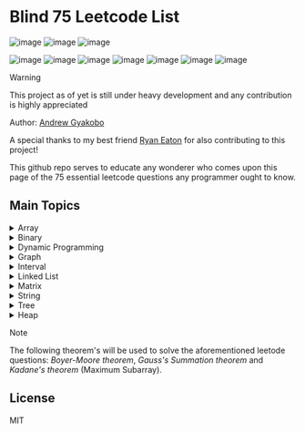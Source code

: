 # Blind 75 Leetcode List

![image](https://img.shields.io/badge/-LeetCode-FFA116?style=for-the-badge&logo=LeetCode&logoColor=black)
![image](https://img.shields.io/badge/-Hackerrank-2EC866?style=for-the-badge&logo=HackerRank&logoColor=white)
![image](https://img.shields.io/badge/LinkedIn-0077B5?style=for-the-badge&logo=linkedin&logoColor=white)

![image](https://img.shields.io/badge/C-00599C?style=for-the-badge&logo=c&logoColor=white)
![image](https://img.shields.io/badge/C%2B%2B-00599C?style=for-the-badge&logo=c%2B%2B&logoColor=white)
![image](https://img.shields.io/badge/Python-FFD43B?style=for-the-badge&logo=python&logoColor=blue)
![image](https://img.shields.io/badge/C%23-239120?style=for-the-badge&logo=csharp&logoColor=white)
![image](https://img.shields.io/badge/JavaScript-323330?style=for-the-badge&logo=javascript&logoColor=F7DF1E)
![image](https://img.shields.io/badge/Shell_Script-121011?style=for-the-badge&logo=gnu-bash&logoColor=white)
![image](https://img.shields.io/badge/windows%20terminal-4D4D4D?style=for-the-badge&logo=windows%20terminal&logoColor=white)

>[!WARNING]
>This project as of yet is still under heavy development and any contribution is highly appreciated

Author: [Andrew Gyakobo](https://github.com/Gyakobo)

A special thanks to my best friend [Ryan Eaton](https://github.com/R2bEEaton) for also contributing to this project!

This github repo serves to educate any wonderer who comes upon this page of the 75 essential leetcode questions any programmer ought to know. 

## Main Topics

<details>
<summary>Array</summary>
<ul>
    <li>Two Sum - hashmap</li>
    <li>Best Time to Buy and Sell Stock - sliding window ⭐</li>
    <li>Contains Duplicate - set / array ⭐</li>
    <li>Product of Array Except Self - arithmetic ⭐</li>
    <li>Maximum Subarray - Kadane's theorem ⭐</li>
    <li>Maximum Product Subarray - dynamic programming ⭐</li>
    <li>Find Minimum in Rotated Sorted Array - binary search ⭐</li>
    <li>Search in Rotated Sorted Array</li>
    <li>3 Sum - 3 pointers?</li>
    <li>Container With Most Water</li>
</ul>
</details>

<details>
    <summary>Binary</summary>
    <ul>
        <li>Sum of Two Integers</li>
        <li>Number of 1 Bits</li>
        <li>Counting Bits</li>
        <li>Missing Number - Gauss Summation ⭐</li>
        <li>Reverse Bits</li>
    </ul>
</details>

<details>
    <summary>Dynamic Programming</summary>
    <ul>
        <li>Climbing Stairs</li>
        <li>Coin Change</li>
        <li>Longest Increasing Subsequence</li>
        <li>Longest Common Subsequence</li>
        <li>Word Break Problem</li>
        <li>Combination Sum</li>
        <li>House Robber</li>
        <li>House Robber II</li>
        <li>Decode Ways</li>
        <li>Unique Paths</li>
        <li>Jump Game</li>
    </ul>
</details>

<details>
    <summary>Graph</summary>
    <ul>
        <li>Clone Graph</li>
        <li>Course Schedule - DFS and dependency graph ⭐</li>
        <li>Pacific Atlantic Water Flow</li>
        <li>Number of Islands</li>
        <li>Longest Consecutive Sequence</li>
        <li>Alien Dictionary (Leetcode Premium)</li>
        <li>Graph Valid Tree (Leetcode Premium)</li>
        <li>Number of Connected Components in an Undirected Graph (Leetcode Premium)</li>
    </ul>
</details>

<details>
    <summary>Interval</summary>
    <ul>
        <li>Insert Interval</li>
        <li>Merge Intervals</li>
        <li>Non-overlapping Intervals</li>
        <li>Meeting Rooms (Leetcode Premium)</li>
        <li>Meeting Rooms II (Leetcode Premium)</li>
    </ul>
</details>

<details>
    <summary>Linked List</summary>
    <ul>
        <li>Reverse a Linked List</li>
        <li>Detect Cycle in a Linked List</li>
        <li>Merge Two Sorted Lists</li>
        <li>Merge K Sorted Lists</li>
        <li>Remove Nth Node From End Of List</li>
        <li>Reorder List</li>
    </ul>
</details>

<details>
    <summary>Matrix</summary>
    <ul>
        <li>Set Matrix Zeroes</li>
        <li>Spiral Matrix</li>
        <li>Rotate Image - Linear calculus, math formula</li>
        <li>Word Search</li>
    </ul>
</details>

<details>
    <summary>String</summary>
    <ul> 
        <li>Longest Substring Without Repeating Characters</li>
        <li>Longest Repeating Character Replacement</li>
        <li>Minimum Window Substring</li>
        <li>Valid Anagram - simple counter ⭐</li>
        <li>Group Anagrams - hashmap ⭐</li>
        <li>Valid Parentheses - stack ⭐</li>
        <li>Valid Palindrome - Two pointers or Stack ⭐</li>
        <li>Longest Palindromic Substring</li>
        <li>Palindromic Substrings</li>
        <li>Encode and Decode Strings (Leetcode Premium)</li>
    </ul> 
</details>

<details>
    <summary>Tree</summary>
    <ul>
        <li>Maximum Depth of Binary Tree</li>
        <li>Same Tree</li>
        <li>Invert/Flip Binary Tree</li>
        <li>Binary Tree Maximum Path Sum</li>
        <li>Binary Tree Level Order Traversal</li>
        <li>Serialize and Deserialize Binary Tree</li>
        <li>Subtree of Another Tree</li>
        <li>Construct Binary Tree from Preorder and Inorder Traversal</li>
        <li>Validate Binary Search Tree</li>
        <li>Kth Smallest Element in a BST</li>
        <li>Lowest Common Ancestor of BST</li>
        <li>Implement Trie (Prefix Tree)</li>
        <li>Add and Search Word</li>
        <li>Word Search II</li>
    <ul>
</details>

<details>
    <summary>Heap</summary>
    <ul>
        <li>Merge K Sorted Lists</li>
        <li>Top K Frequent Elements</li>
        <li>Find Median from Data Stream</li>
    </ul>
</details>


> [!NOTE]
> The following theorem's will be used to solve the aforementioned leetode questions: *Boyer-Moore theorem*, *Gauss's Summation theorem* and *Kadane's theorem* (Maximum Subarray).

## License
MIT
